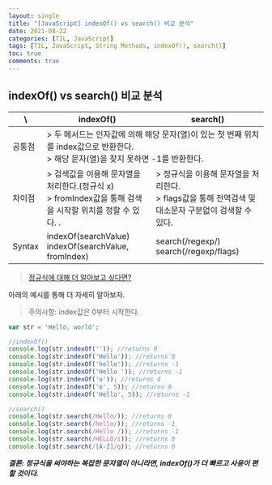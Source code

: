 ```yaml
---
layout: single
title: "[JavaScript] indexOf() vs search() 비교 분석"
date: 2021-08-22
categories: [TIL, JavaScript]
tags: [TIL, JavaScript, String Methods, indexOf(), search()]
toc: true
comments: true
---
```


## indexOf() vs search() 비교 분석

<table>
  <thead>
    <tr>
      <th>\</th>
      <th>indexOf()</th>
      <th>search()</th>
    </tr>
  </thead>
  <tbody>
    <tr>
      <td>공통점</td>
      <td colspan=2>> 두 메서드는 인자값에 의해 해당 문자(열)이 있는 첫 번째 위치를 index값으로 반환한다.<br/> > 해당 문자(열)을 찾지 못하면 -1를 반환한다.</td>
    </tr>
    <tr>
      <td>차이점</td>
      <td>> 검색값을 이용해 문자열을 처리한다.(정규식 x)<br/> > fromIndex값을 통해 검색을 시작할 위치를 정할 수 있다. .</td>
      <td>> 정규식을 이용해 문자열을 처리한다.<br/> > flags값을 통해 전역검색 및 대소문자 구분없이 검색할 수 있다.</td>
    </tr>  
    <tr>
      <td>Syntax</td>
      <td>indexOf(searchValue)<br/> indexOf(searchValue, fromIndex)</td>
      <td>search(/regexp/)<br/> search(/regexp/flags)</td>
    </tr>
  </tbody>
</table>  

> [정규식에 대해 더 알아보고 싶다면?](https://jihyungong.github.io/til/javascript/RegularExpressions/)


아래의 예시를 통해 더 자세히 알아보자. 
> 주의사항: index값은 0부터 시작한다.
```javascript
var str = 'Hello, world';

//indexOf()
console.log(str.indexOf('')); //returns 0
console.log(str.indexOf('Hello')); //returns 0
console.log(str.indexOf('hello')); //returns -1
console.log(str.indexOf('Hello ')); //returns -1
console.log(str.indexOf('o')); //returns 4
console.log(str.indexOf('o', 5)); //returns 8
console.log(str.indexOf('Hello', 5)); //returns -1

//search()
console.log(str.search(/Hello/)); //returns 0
console.log(str.search(/hello/)); //returns -1
console.log(str.search(/Hello /)); //returns -1 
console.log(str.search(/HELLO/i)); //returns 0
console.log(str.search(/[A-Z]/g)); //returns 0
```
   
***결론: 정규식을 써야하는 복잡한 문자열이 아니라면, indexOf()가 더 빠르고 사용이 편할 것이다.***
